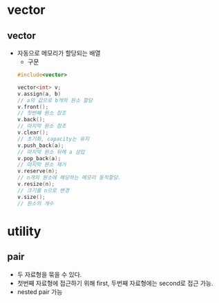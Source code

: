 vector
====

vector
----
* 자동으로 메모리가 할당되는 배열
    * 구문
    ```c++
    #include<vector>

    vector<int> v;
    v.assign(a, b)
    // a의 값으로 b개의 원소 할당
    v.front();
    // 첫번째 원소 참조
    v.back();
    // 마지막 원소 참조
    v.clear();
    // 초기화, capacity는 유지
    v.push_back(a);
    // 마지막 원소 뒤에 a 삼입
    v.pop_back(a);
    // 마지막 원소 제거
    v.reserve(n);
    // n개의 원소에 해당하는 메모리 동적할당.
    v.resize(n);
    // 크기를 n으로 변경
    v.size();
    // 원소의 개수
    ```

utility
====
pair
----
* 두 자료형을 묶을 수 있다.
* 첫번째 자료형에 접근하기 위해 first, 두번째 자료형에는 second로 접근 가능.
* nested pair 가능
